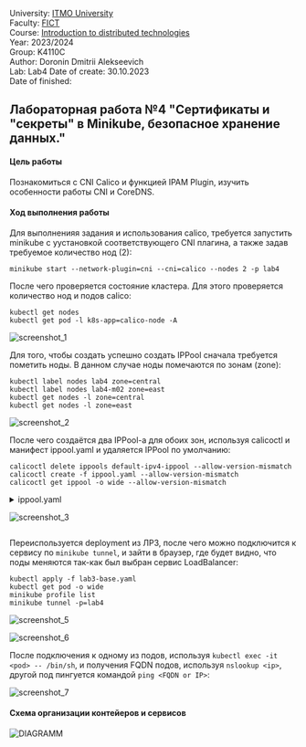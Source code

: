 University: [ITMO University](https://itmo.ru/ru/)  
Faculty: [FICT](https://fict.itmo.ru)  
Course: [Introduction to distributed technologies](https://github.com/itmo-ict-faculty/introduction-to-distributed-technologies)  
Year: 2023/2024  
Group: K4110C  
Author: Doronin Dmitrii Alekseevich  
Lab: Lab4
Date of create: 30.10.2023  
Date of finished: 

## Лабораторная работа №4 "Сертификаты и "секреты" в Minikube, безопасное хранение данных."
#### Цель работы
Познакомиться с CNI Calico и функцией IPAM Plugin, изучить особенности работы CNI и CoreDNS.
#### Ход выполнения работы

Для выполненияя задания и использования calico, требуется запустить minikube с уустановкой соответствующего CNI плагина, а также задав требуемое количество нод (2):
```shell
minikube start --network-plugin=cni --cni=calico --nodes 2 -p lab4
```
После чего проверяется состояние кластера. Для этого проверяется количество нод и подов calico:
```shell
kubectl get nodes
kubectl get pod -l k8s-app=calico-node -A
```
</details>

![screenshot_1]()

Для того, чтобы создать успешно создать IPPool сначала требуется пометить ноды. В данном случае ноды помечаются по зонам (zone):
```shell
kubectl label nodes lab4 zone=central  
kubectl label nodes lab4-m02 zone=east
kubectl get nodes -l zone=central
kubectl get nodes -l zone=east
```
![screenshot_2]()

После чего создаётся два IPPool-а для обоих зон, используя calicoctl и манифест ippool.yaml и удаляется IPPool по умолчанию:
```shell
calicoctl delete ippools default-ipv4-ippool --allow-version-mismatch
calicoctl create -f ippool.yaml --allow-version-mismatch
calicoctl get ippool -o wide --allow-version-mismatch
```
<details>
<summary>ippool.yaml</summary>

```yaml
apiVersion: projectcalico.org/v3
kind: IPPool
metadata:
   name: central-ippool
spec:
   cidr: 192.168.0.0/24
   ipipMode: Always
   natOutgoing: true
   nodeSelector: zone == "central"
---
apiVersion: projectcalico.org/v3
kind: IPPool
metadata:
   name:  east-ippool
spec:
   cidr: 192.168.1.0/24
   ipipMode: Always
   natOutgoing: true
   nodeSelector: zone == "east"
```
</details>

![screenshot_3]()

```shell

```
Переиспользуется deployment из ЛР3, после чего можно подключится к сервису по `minikube tunnel`, и зайти в браузер, где будет видно, что поды меняются так-как был выбран сервис LoadBalancer:
```shell
kubectl apply -f lab3-base.yaml
kubectl get pod -o wide
minikube profile list
minikube tunnel -p=lab4
```
![screenshot_5]()

![screenshot_6]()

После подключения к одному из подов, используя `kubectl exec -it <pod> -- /bin/sh`, и получения FQDN подов, используя `nslookup <ip>`, другой под пингуется командой `ping <FQDN or IP>`:

![screenshot_7]()

#### Схема организации контейеров и сервисов
![DIAGRAMM]()
